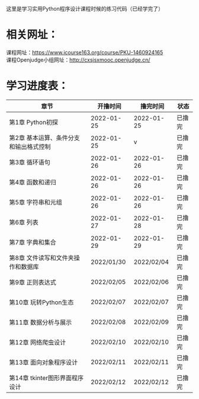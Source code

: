 这里是学习实用Python程序设计课程时候的练习代码（已经学完了）  
# 相关网址：  
课程网址：<https://www.icourse163.org/course/PKU-1460924165>  
课程Openjudge小组网址：<http://cxsjsxmooc.openjudge.cn/>
# 学习进度表：
|章节|开撸时间|撸完时间|状态|
|----|----|----|----|
|第1章 Python初探|2022-01-25|2022-01-25|已撸完|
|第2章 基本运算、条件分支和输出格式控制|2022-01-25|v|已撸完|
|第3章 循环语句|2022-01-26|2022-01-26|已撸完|
|第4章 函数和递归|2022-01-26|2022-01-26|已撸完|
|第5章 字符串和元组|2022-01-26|2022-01-26|已撸完|
|第6章 列表|2022-01-27|2022-01-28|已撸完|
|第7章 字典和集合|2022-01-29|2022-01-29|已撸完|
|第8章 文件读写和文件夹操作和数据库|2022/01/30|2022/02/04|已撸完|
|第9章 正则表达式|2022/02/05|2022/02/06|已撸完|
|第10章 玩转Python生态|2022/02/07|2022/02/07|已撸完|
|第11章 数据分析与展示|2022/02/08|2022/02/09|已撸完|
|第12章 网络爬虫设计|2022/02/10|2022/02/10|已撸完|
|第13章 面向对象程序设计|2022/02/11|2022/02/11|已撸完|
|第14章 tkinter图形界面程序设计|2022/02/12|2022/02/12|已撸完|
